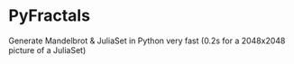 # PyFractals
Generate Mandelbrot &amp; JuliaSet in Python very fast (0.2s for a 2048x2048 picture of a JuliaSet)
